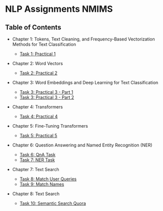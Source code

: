 # NLP Assignments NMIMS

## Table of Contents
- Chapter 1: Tokens, Text Cleaning, and Frequency-Based Vectorization Methods for Text Classification
  - [Task 1: Practical 1](https://github.com/MonishGosar/NLP-Assignments-NMIMS/blob/main/Practical%201_NLP_J025.ipynb)
    
- Chapter 2: Word Vectors
  - [Task 2: Practical 2](https://github.com/MonishGosar/NLP-Assignments-NMIMS/blob/main/Practical2_NLP_J025.ipynb)
    
- Chapter 3: Word Embeddings and Deep Learning for Text Classification
  - [Task 3: Practical 3 - Part 1](https://github.com/MonishGosar/NLP-Assignments-NMIMS/blob/main/(Part%201)%20Practical%203_NLP_J025.ipynb)
  - [Task 3: Practical 3 - Part 2](https://github.com/MonishGosar/NLP-Assignments-NMIMS/blob/main/(Part%202)%20Practical%203_NLP_J025.ipynb)
    
- Chapter 4: Transformers
  - [Task 4: Practical 4](https://github.com/MonishGosar/NLP-Assignments-NMIMS/blob/main/Practical2_NLP_J025.ipynb)
    
- Chapter 5: Fine-Tuning Transformers
  - [Task 5: Practical 5](https://github.com/MonishGosar/NLP-Assignments-NMIMS/blob/main/Practical2_NLP_J025.ipynb)
    
- Chapter 6: Question Answering and Named Entity Recognition (NER)
  - [Task 6: QnA Task](https://github.com/MonishGosar/NLP-Assignments-NMIMS/blob/main/(QnA)%20Practical%206_NLP_J025.ipynb)
  - [Task 7: NER Task](https://github.com/MonishGosar/NLP-Assignments-NMIMS/blob/main/Practical%207_NLP_J205.ipynb)
  
- Chapter 7: Text Search
  - [Task 8: Match User Queries](https://github.com/MonishGosar/NLP-Assignments-NMIMS/blob/main/Practical%208_NLP_J025.ipynb)
  - [Task 9: Match Names](https://github.com/MonishGosar/NLP-Assignments-NMIMS/blob/main/Practical%209_NLP_J025.ipynb)

- Chapter 8: Text Search
  - [Task 10: Semantic Search Quora](https://github.com/MonishGosar/NLP-Assignments-NMIMS/blob/main/Practical%208_NLP_J025.ipynb)



  
